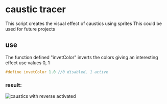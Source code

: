# caustic tracer

This script creates the visual effect of caustics using sprites
This could be used for future projects

## use
The function defined "invetColor" inverts the colors giving an interesting effect
use values ​​0, 1

```c++
#define invetColor 1.0 //0 disabled, 1 active

```

### result:

![caustics with reverse activated](https://github.com/Tuvefef/caustic-tracer/blob/main/shader.gif)
